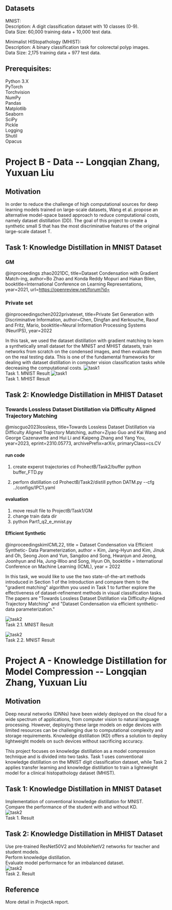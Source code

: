 ## Datasets

MNIST:  
Description: A digit classification dataset with 10 classes (0-9).  
Data Size: 60,000 training data + 10,000 test data.  

Minimalist HIStopathology (MHIST):  
Description: A binary classification task for colorectal polyp images.  
Data Size: 2,175 training data + 977 test data.  
 

## Prerequisites:
Python 3.X  
PyTorch  
Torchvision  
NumPy  
Pandas  
Matplotlib  
Seaborn  
SciPy  
Pickle  
Logging  
Shutil  
Opacus  
# Project B - Data -- Longqian Zhang, Yuxuan Liu


## Motivation
 
In order to reduce the challenge of high computational sources for deep learning models trained on large-scale datasets, Wang et al. propose an alternative model-space based approach to reduce computational costs, namely dataset distillation (DD). The goal of this project to create a synthetic small S that has the most discriminative features of the original large-scale dataset T.


## Task 1: Knowledge Distillation in MNIST Dataset  

### GM
@inproceedings zhao2021DC, title=Dataset Condensation with Gradient Match-ing, author=Bo Zhao and Konda Reddy Mopuri and Hakan Bilen, booktitle=International Conference on Learning Representations, year=2021, url=https://openreview.net/forum?id=   





### Private set
@inproceedingschen2022privateset, title=Private Set Generation with Discriminative Information, author=Chen, Dingfan and Kerkouche, Raouf and Fritz, Mario, booktitle=Neural Information Processing Systems (NeurIPS), year=2022   
 
In this task, we used the dataset distillation with gradient matching to learn a synthetically small dataset for the MNIST and MHIST datasets, train networks from scratch on the condensed images, and then evaluate them on the real testing data. This is one of the fundamental frameworks for dealing with dataset distillation in computer vision classification tasks while decreasing the computational costs. 
![task1](/ProjectB/Task1/Gradient_Matching/synthetic_pic/MNIST_real.jpg)  
Task 1. MNIST Result
![task1](/ProjectB/Task1/Gradient_Matching/synthetic_pic/MHIST_syn_conv6_200it_real_labeled.jpg)  
Task 1. MHIST Result

## Task 2: Knowledge Distillation in MHIST Dataset  

### Towards Lossless Dataset Distillation via Difficulty Aligned Trajectory Matching
@miscguo2023lossless, title=Towards Lossless Dataset Distillation via Difficulty Aligned Trajectory Matching, author=Ziyao Guo and Kai Wang and George Cazenavette and Hui Li and Kaipeng Zhang and Yang You, year=2023, eprint=2310.05773, archivePrefix=arXiv, primaryClass=cs.CV   
#### run code
1. create experot trajectories
   cd ProhectB/Task2/buffer
   python buffer_FTD.py

2. perforn distillation
   cd ProhectB/Task2/distill
   python DATM.py --cfg ../configs/IPC1.yaml

#### evaluation
1. move result file to ProjectB/Task1/GM  
2. change train data dir  
3. python Part1_q2_e_mnist.py

#### Efficient Synthetic
@inproceedingskimICML22, title = Dataset Condensation via Efficient Synthetic- Data Parameterization, author = Kim, Jang-Hyun and Kim, Jinuk and Oh, Seong Joon and Yun, Sangdoo and Song, Hwanjun and Jeong, Joonhyun and Ha, Jung-Woo and Song, Hyun Oh, booktitle = International Conference on Machine Learning (ICML), year = 2022   

In this task, we would like to use the two state-of-the-art methods introduced in Section 1 of the Introduction and compare them to the "gradient matching" algorithm you used in Task 1 to further explore the effectiveness of dataset-refinement methods in visual classification tasks. The papers are "Towards Lossless Dataset Distillation via Difficulty-Aligned Trajectory Matching" and "Dataset Condensation via efficient synthetic-data parameterization."
 
![task2](/ProjectB/Task2/DATM/result/image_grid.png)  
Task 2.1. MNIST Result
 
![task2](/ProjectB/Task2/Efficient_Dataset_Condensation/img2000.png)  
Task 2.2. MNIST Result


# Project A - Knowledge Distillation for Model Compression -- Longqian Zhang, Yuxuan Liu


## Motivation

Deep neural networks (DNNs) have been widely deployed on the cloud for a wide spectrum of applications, from computer vision to natural language processing. However, deploying these large models on edge devices with limited resources can be challenging due to computational complexity and storage requirements. Knowledge distillation (KD) offers a solution to deploy lightweight models on such devices without sacrificing accuracy.

This project focuses on knowledge distillation as a model compression technique and is divided into two tasks. Task 1 uses conventional knowledge distillation on the MNIST digit classification dataset, while Task 2 applies transfer learning and knowledge distillation to train a lightweight model for a clinical histopathology dataset (MHIST).

 

## Task 1: Knowledge Distillation in MNIST Dataset  
Implementation of conventional knowledge distillation for MNIST.  
Compare the performance of the student with and without KD.  
![task2](/ProjectA/Picture2.jpg)  
Task 1. Result

## Task 2: Knowledge Distillation in MHIST Dataset  
Use pre-trained ResNet50V2 and MobileNetV2 networks for teacher and student models.  
Perform knowledge distillation.  
Evaluate model performance for an imbalanced dataset.  
![task2](/ProjectA/Picture1.png)    
Task 2. Result

## Reference  

More detail in ProjectA report.
